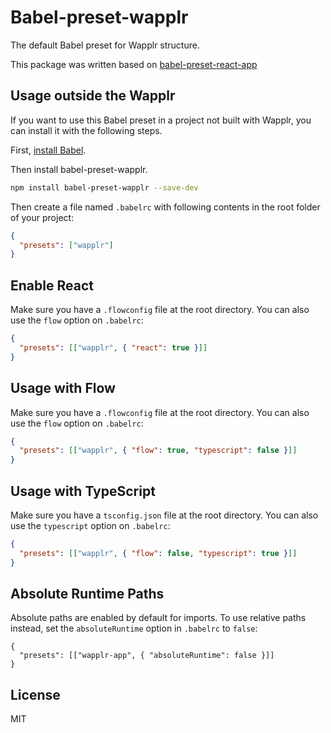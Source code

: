 # Babel-preset-wapplr

The default Babel preset for Wapplr structure.

This package was written based on [babel-preset-react-app](https://github.com/facebook/create-react-app/tree/master/packages/babel-preset-react-app)

## Usage outside the Wapplr

If you want to use this Babel preset in a project not built with Wapplr, you can install it with the following steps.

First, [install Babel](https://babeljs.io/docs/setup/).

Then install babel-preset-wapplr.

```sh
npm install babel-preset-wapplr --save-dev
```

Then create a file named `.babelrc` with following contents in the root folder of your project:

```json
{
  "presets": ["wapplr"]
}
```

## Enable React

Make sure you have a `.flowconfig` file at the root directory. You can also use the `flow` option on `.babelrc`:

```json
{
  "presets": [["wapplr", { "react": true }]]
}
```

## Usage with Flow

Make sure you have a `.flowconfig` file at the root directory. You can also use the `flow` option on `.babelrc`:

```json
{
  "presets": [["wapplr", { "flow": true, "typescript": false }]]
}
```

## Usage with TypeScript

Make sure you have a `tsconfig.json` file at the root directory. You can also use the `typescript` option on `.babelrc`:

```json
{
  "presets": [["wapplr", { "flow": false, "typescript": true }]]
}
```

## Absolute Runtime Paths

Absolute paths are enabled by default for imports. To use relative paths instead, set the `absoluteRuntime` option in `.babelrc` to `false`:

```
{
  "presets": [["wapplr-app", { "absoluteRuntime": false }]]
}
```

## License

MIT
